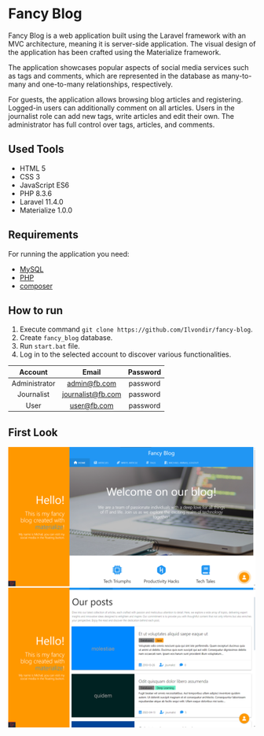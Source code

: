 # Fancy Blog

Fancy Blog is a web application built using the Laravel framework with an MVC architecture, meaning it is server-side application. The visual design of the application has been crafted using the Materialize framework.

The application showcases popular aspects of social media services such as tags and comments, which are represented in the database as many-to-many and one-to-many relationships, respectively.

For guests, the application allows browsing blog articles and registering. Logged-in users can additionally comment on all articles. Users in the journalist role can add new tags, write articles and edit their own. The administrator has full control over tags, articles, and comments.

## Used Tools
- HTML 5
- CSS 3
- JavaScript ES6
- PHP 8.3.6
- Laravel 11.4.0
- Materialize 1.0.0

## Requirements

For running the application you need:

- [MySQL](https://www.mysql.com)
- [PHP](https://www.php.net/manual/en/install.windows.php)
- [composer](https://getcomposer.org)

## How to run

1. Execute command `git clone https://github.com/Ilvondir/fancy-blog`.
2. Create `fancy_blog` database.
3. Run `start.bat` file.
4. Log in to the selected account to discover various functionalities.

| Account         | Email	              |   Password  |
|:---------------:|:---------------------:|:-----------:|
| Administrator   | admin@fb.com          |  password   | 
| Journalist 	  | journalist@fb.com     |  password   |
| User            | user@fb.com           |  password   |


## First Look

![firstlook1](public/img/firstlook1.png?raw=true)
![firstlook2](public/img/firstlook2.png?raw=true)
